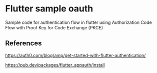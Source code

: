 # Flutter sample oauth

Sample code for authentication flow in flutter using Authorization Code Flow with Proof Key for Code Exchange (PKCE)


## References
https://auth0.com/blog/amp/get-started-with-flutter-authentication/

https://pub.dev/packages/flutter_appauth/install
